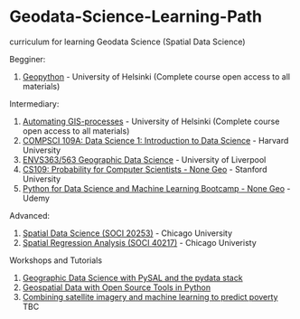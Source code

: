 # Geodata-Science-Learning-Path

curriculum for learning Geodata Science (Spatial Data Science)

Begginer:
1. [Geopython](https://geo-python.github.io/2017/) - University of Helsinki (Complete course open access to all materials)


Intermediary:
1. [Automating GIS-processes](https://automating-gis-processes.github.io/2017/) - University of Helsinki (Complete course open access to all materials)
2. [COMPSCI 109A: Data Science 1: Introduction to Data Science](https://canvas.harvard.edu/courses/29726/pages/videos) - Harvard University
3. [ENVS363/563 Geographic Data Science](http://darribas.org/gds17/) - University of Liverpool
4. [CS109: Probability for Computer Scientists - None Geo](https://web.stanford.edu/class/archive/cs/cs109/cs109.1166//handouts/overview.html) - Stanford University
5. [Python for Data Science and Machine Learning Bootcamp - None Geo](https://www.udemy.com/python-for-data-science-and-machine-learning-bootcamp/) - Udemy

Advanced:
1. [Spatial Data Science (SOCI 20253)](https://spatial.uchicago.edu/content/lectures-luc-anselin-uchicago) - Chicago University
2. [Spatial Regression Analysis (SOCI 40217)](https://spatial.uchicago.edu/content/lectures-luc-anselin-uchicago) - Chicago Univeristy


Workshops and Tutorials
1. [Geographic Data Science with PySAL and the pydata stack](https://github.com/darribas/gds_scipy16)
2. [Geospatial Data with Open Source Tools in Python](https://github.com/kjordahl/SciPy-Tutorial-2015)
3. [Combining satellite imagery and machine learning to predict poverty](https://github.com/nealjean/predicting-poverty)
TBC 
